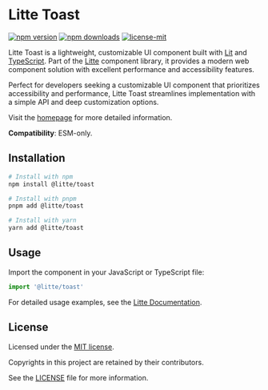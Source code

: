 # Litte Toast

[![npm version](https://img.shields.io/npm/v/@litte/toast)](https://www.npmjs.com/package/@litte/toast)
[![npm downloads](https://img.shields.io/npm/dm/@litte/toast)](https://www.npmjs.com/package/@litte/toast)
[![license-mit](https://img.shields.io/badge/License-MIT-greens.svg)][license-mit]

Litte Toast is a lightweight, customizable UI component built with [Lit][lit]
and [TypeScript][typescript]. Part of the [Litte][litte-homepage] component library,
it provides a modern web component solution with excellent performance and
accessibility features.

Perfect for developers seeking a customizable UI component that prioritizes accessibility and performance,
Litte Toast streamlines implementation with a simple API and deep customization options.

Visit the [homepage][litte-homepage] for more detailed information.

**Compatibility**: ESM-only.

## Installation

```sh
# Install with npm
npm install @litte/toast

# Install with pnpm
pnpm add @litte/toast

# Install with yarn
yarn add @litte/toast
```

## Usage

Import the component in your JavaScript or TypeScript file:

```ts
import '@litte/toast'
```

For detailed usage examples, see the [Litte Documentation](https://litte.dev/docs).

## License

Licensed under the [MIT license][license-mit].

Copyrights in this project are retained by their contributors.

See the [LICENSE][license-mit] file for more information.

[litte-homepage]: https://litte.dev
[license-mit]: https://github.com/riipandi/litte/blob/main/LICENSE
[typescript]: https://www.typescriptlang.org
[lit]: https://lit.dev
